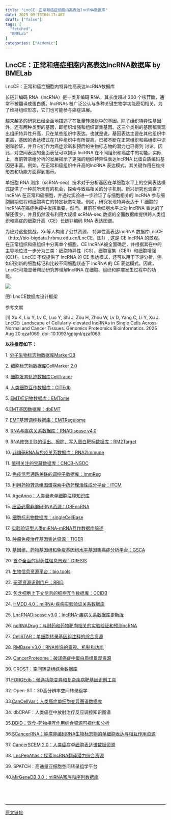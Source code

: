 ```yaml
---
title: "LncCE：正常和癌症细胞内高表达lncRNA数据库"
date: 2025-09-15T00:17:40Z
draft: ["false"]
tags: [
  "fetched",
  "BMELab"
]
categories: ["Acdemic"]
---
```

LncCE：正常和癌症细胞内高表达lncRNA数据库 by BMELab
------
<div><p><span><span leaf="">LncCE：正常和癌症细胞内特异性高表达lncRNA数据库 </span></span></p><p><span><span leaf="">长链非编码 RNA（lncRNA）是一类非编码 RNA，其长度超过 200 个核苷酸，通常不被翻译成蛋白质。lncRNAs 被广泛公认与多种关键生物学功能密切相关。为了维持组织形态，它们也可能参与癌症进展。 </span></span></p><p><span><span leaf="">越来越多的研究已经全面地描述了在批量转录组中的基因。除了组织特异性基因外，还有两种类型的基因，即组织增强和组织富集基因。这三个类别的基因都表现出组织特异性升高，只在某些组织中表达。也就是说，基因表达主要在其他组织中更高，基因的表达模式在几种组织中有所提高。已被不断在正常组织和癌组织中识别和验证，并且它们作为癌症诊断和预后的生物标志物的潜力也已得到 讨论。因此，对空间表达的全面表征可以揭示 lncRNA 在不同组织和癌症中的功能。实际上，当前转录组分析的发展揭示了更强的组织特异性表达lncRNA 比蛋白质编码基因更丰富。例如，在正常和癌组织中升高的lncRNA 表达模式，其关键作用在维持形态和功能方面得到揭示。 </span></span></p><p><span><span leaf="">单细胞 RNA 测序（scRNA-seq）技术对于分析基因在单细胞水平上的空间表达模式提供了一种前所未有的机会，探索与致癌相关的分子机制。新兴研究也调查了 lncRNA 在正常和癌细胞，并通过实验进一步验证了与细胞相关的 lncRNA 参与细胞周期进程和细胞凋亡的特定状态功能。例如，研究发现特异表达于 T 细胞的 lncRNA在癌症免疫中发挥重要。然而，目前在单细胞水平上对 lncRNA 表达的了解还很少，并且仍然没有利用大规模 scRNA-seq 数据的全面数据库提供跨人类组织和癌症的细胞升高（CE）长链非编码 RNA 表达图谱。 </span></span></p><p><span><span leaf="">为应对这些挑战，Xu等人构建了公共资源， 特异性高表达lncRNA 数据库LncCE（</span></span><span><span leaf="">http://bio-bigdata.hrbmu.edu.cn/LncCE</span></span><span><span leaf="">，图1）, 这是 CE lncRNA 的景观。 在正常组织和癌组织中分离单个细胞。CE lncRNA被全面确定，并根据其在中的主导地位进一步分为三类：细胞特异性（CS）、细胞富集（CER）和细胞增强(CEH)。LncCE 不仅提供了 lncRNA 的 CE 表达模式，还可以用于下游分析，例如识别新的细胞标记和比较不同细胞状态下 lncRNA 的 CE 表达模式。因此，LncCE可能显著帮助研究界理解lncRNA 在细胞、组织和肿瘤发生过程中的功能。 </span></span><page></page></p><p><span><span leaf=""><img data-ratio="0.937037037037037" data-w="1080" data-src="https://mmbiz.qpic.cn/sz_mmbiz_png/NLNZruneSuogc4HHQ47YL8nibNwll1icyYibXibeOqJFf8ouACMSXTKaYmtl2Z3TW5qVoous8fneesyPPLqK7ZyGDw/640?wx_fmt=png" src="https://mmbiz.qpic.cn/sz_mmbiz_png/NLNZruneSuogc4HHQ47YL8nibNwll1icyYibXibeOqJFf8ouACMSXTKaYmtl2Z3TW5qVoous8fneesyPPLqK7ZyGDw/640?wx_fmt=png"></span></span></p><p><span><span leaf="">图1 LncCE数据库设计框架 </span></span></p><p><span><span leaf="">参考文献</span></span><span></span></p><p><span><span leaf="">[1] Xu K, Liu Y, Lv C, Luo Y, Shi J, Zou H, Zhou W, Lv D, Yang C, Li Y, Xu J. LncCE: Landscape of Cellularly-elevated lncRNAs in Single Cells Across Normal and Cancer Tissues. Genomics Proteomics Bioinformatics. 2025 Aug 20:qzaf069. doi: 10.1093/gpbjnl/qzaf069. </span></span></p><p><strong><span leaf="">以往推荐如下：</span></strong><span></span></p><p><span><span leaf="">1. </span></span><span><span leaf=""><a target="_blank" href="http://mp.weixin.qq.com/s?__biz=MzkyNDI1MzE0NA==&amp;mid=2247485704&amp;idx=1&amp;sn=e475a831013c6b9bf45cac687b522377&amp;chksm=c1d9e7bff6ae6ea9e4b8af7c1822670e08fa7f89faaf9dbcedab3b6b6da454bd49bf3456e4f2&amp;scene=21#wechat_redirect" textvalue="" linktype="text" data-linktype="2">分子生物标志物数据库MarkerDB</a></span></span><span></span><page></page></p><p><span><span leaf="">2. </span></span><span><span leaf=""><a target="_blank" href="http://mp.weixin.qq.com/s?__biz=MzkyNDI1MzE0NA==&amp;mid=2247485714&amp;idx=1&amp;sn=e789d019a4c4a418a5b473962451bab8&amp;chksm=c1d9e7a5f6ae6eb3c2512a82e7ef214cdb60b991f85f8b642f0d0c9ddc7feb8085249d92864f&amp;scene=21#wechat_redirect" textvalue="" linktype="text" data-linktype="2">细胞标志物数据库CellMarker 2.0</a></span></span><span></span></p><p><span><span leaf="">3. </span></span><span><span leaf=""><a target="_blank" href="http://mp.weixin.qq.com/s?__biz=MzkyNDI1MzE0NA==&amp;mid=2247485722&amp;idx=1&amp;sn=f9fdcd0f7f6a151b8f68e87d50bcac39&amp;chksm=c1d9e7adf6ae6ebb7d21f6b212a716e7b5c6518801d0904d08f8ce2a70cf356fc7d2b55e2112&amp;scene=21#wechat_redirect" textvalue="" linktype="text" data-linktype="2">细胞发育轨迹数据库CellTracer</a></span></span><span></span></p><p><span><span leaf="">4. </span></span><span><span leaf=""><a target="_blank" href="http://mp.weixin.qq.com/s?__biz=MzkyNDI1MzE0NA==&amp;mid=2247485752&amp;idx=1&amp;sn=96284bf5730e52d7b1dcf6261bb5e7b8&amp;chksm=c1d9e78ff6ae6e997be34a00158623611c9087080a8493fab3847d88183773f330cf16c978c0&amp;scene=21#wechat_redirect" textvalue="" linktype="text" data-linktype="2">人类细胞互作数据库：CITEdb</a></span></span><span></span></p><p><span><span leaf="">5. </span></span><span></span><span><span leaf=""><a target="_blank" href="http://mp.weixin.qq.com/s?__biz=MzkyNDI1MzE0NA==&amp;mid=2247485772&amp;idx=1&amp;sn=8b331cd3ce7685845ed8609bb806fa23&amp;chksm=c1d9e7fbf6ae6eedd620916e87e5944274d3578b23e84676d146443c6e608f7ded4376ed8a57&amp;scene=21#wechat_redirect" textvalue="" linktype="text" data-linktype="2">EMT标记物数据库：EMTome</a></span></span><span></span></p><p><span><span leaf="">6.</span></span><span></span><span><span leaf=""><a target="_blank" href="http://mp.weixin.qq.com/s?__biz=MzkyNDI1MzE0NA==&amp;mid=2247485782&amp;idx=1&amp;sn=e302e07446091987f04fc3e46e1e5d04&amp;chksm=c1d9e7e1f6ae6ef7df89041d4e2f3c2f0eb2aa8b8859983bd30ea0736258b9ae7877fbcd56a5&amp;scene=21#wechat_redirect" textvalue="" linktype="text" data-linktype="2">EMT基因数据库：dbEMT</a></span></span><span></span></p><p><span><span leaf="">7. </span></span><span></span><span><span leaf=""><a target="_blank" href="http://mp.weixin.qq.com/s?__biz=MzkyNDI1MzE0NA==&amp;mid=2247485795&amp;idx=1&amp;sn=357cf9942a6579da4fa61f5fb53b8f08&amp;chksm=c1d9e7d4f6ae6ec292013f444780595a312e1515c5182debe90b967f0bc3274dd222f0b614f6&amp;scene=21#wechat_redirect" textvalue="" linktype="text" data-linktype="2">EMT基因调控数据库：EMTRegulome</a></span></span><span></span></p><p><span><span leaf="">8. </span></span><span><span leaf=""><a target="_blank" href="http://mp.weixin.qq.com/s?__biz=MzkyNDI1MzE0NA==&amp;mid=2247485808&amp;idx=1&amp;sn=677e722e34f7edb17e859882a95b94ae&amp;chksm=c1d9e7c7f6ae6ed198229d1ba99b8e792a6dd101c41233f1cfdafc23deb2142bc677f7e4de3f&amp;scene=21#wechat_redirect" textvalue="" linktype="text" data-linktype="2">RNA与疾病关系数据库：RNADisease v4.0</a></span></span><span></span></p><p><span><span leaf="">9. </span></span><span><span leaf=""><a target="_blank" href="http://mp.weixin.qq.com/s?__biz=MzkyNDI1MzE0NA==&amp;mid=2247485873&amp;idx=1&amp;sn=d71f3b06996ae55fc3658cd3e8aa0877&amp;chksm=c1d9e706f6ae6e10ad86c359399bd9e314568d6d96fe2cdc864abc7098805290a10642ece398&amp;scene=21#wechat_redirect" textvalue="" linktype="text" data-linktype="2">RNA修饰关联的读出、擦除、写入蛋白靶标数据库：RM2Target</a></span></span></p><p><span><span leaf="">10. </span></span><span><span leaf=""><a target="_blank" href="http://mp.weixin.qq.com/s?__biz=MzkyNDI1MzE0NA==&amp;mid=2247485957&amp;idx=1&amp;sn=368461cf606803c91efa7cd1fdd8b38c&amp;chksm=c1d9e4b2f6ae6da45ce30adbfe2da8a28f3ccf6627a8bea3ed53ea696c5cbace7ff28aafad4b&amp;scene=21#wechat_redirect" textvalue="" linktype="text" data-linktype="2">非编码RNA与免疫关系数据库：RNA2Immune</a></span></span><span></span></p><p><span><span leaf="">11. </span></span><span><span leaf=""><a target="_blank" href="http://mp.weixin.qq.com/s?__biz=MzkyNDI1MzE0NA==&amp;mid=2247485987&amp;idx=1&amp;sn=4cca996c10ae234f4db7f6a91c26c12f&amp;chksm=c1d9e494f6ae6d82b848208a2e85118a299b88ae527d2f466f0e2dbd0c881f74270186b4371d&amp;scene=21#wechat_redirect" textvalue="" linktype="text" data-linktype="2">值得关注的宝藏数据库：CNCB-NGDC</a></span></span><span></span></p><p><span><span leaf="">12. </span></span><span><span leaf=""><a target="_blank" href="http://mp.weixin.qq.com/s?__biz=MzkyNDI1MzE0NA==&amp;mid=2247485990&amp;idx=1&amp;sn=17109580b16e0c4f3edd5261977d4649&amp;chksm=c1d9e491f6ae6d87d7c1cf6c0cbe9b7fb79e8e13ef75a72cf83b5f9fcc0cc795aa0df0ded503&amp;scene=21#wechat_redirect" textvalue="" linktype="text" data-linktype="2">免疫信号通路关联的调控子数据库：ImmReg</a></span></span><span></span></p><p><span><span leaf="">13. </span></span><span><span leaf=""><a target="_blank" href="http://mp.weixin.qq.com/s?__biz=MzkyNDI1MzE0NA==&amp;mid=2247486008&amp;idx=1&amp;sn=08ae13f8dd4e9d82892819475530f6b7&amp;chksm=c1d9e48ff6ae6d997623bbc7fcee2fc549d805ed61cf52a290ed7221a92f99d6cf79bfef3042&amp;scene=21#wechat_redirect" textvalue="" linktype="text" data-linktype="2">利用药物转录组图谱探索中药药理活性成分平台：ITCM</a></span></span><span></span></p><p><span><span leaf="">14. </span></span><span><span leaf=""><a target="_blank" href="http://mp.weixin.qq.com/s?__biz=MzkyNDI1MzE0NA==&amp;mid=2247486032&amp;idx=1&amp;sn=cf30a76bfb89f14871a0a4ef1dc9aa77&amp;chksm=c1d9e4e7f6ae6df19f474dc3f2df500d8b8181c2969121bb38533abca3675542f3681c55a67b&amp;scene=21#wechat_redirect" textvalue="" linktype="text" data-linktype="2">AgeAnno：人类衰老单细胞注释知识库</a></span></span><span></span></p><p><span><span leaf="">15. </span></span><span><span leaf=""><a target="_blank" href="http://mp.weixin.qq.com/s?__biz=MzkyNDI1MzE0NA==&amp;mid=2247486115&amp;idx=1&amp;sn=226755f49641118650010f29cd41ff93&amp;chksm=c1d9e414f6ae6d0299e7023ea65638f745547d6c884de55a880454d61c5db396b43ba8059dc7&amp;scene=21#wechat_redirect" textvalue="" linktype="text" data-linktype="2">细菌必需非编码RNA资源：DBEncRNA</a></span></span><span></span></p><p><span><span leaf="">16. </span></span><span><span leaf=""><a target="_blank" href="http://mp.weixin.qq.com/s?__biz=MzkyNDI1MzE0NA==&amp;mid=2247486149&amp;idx=1&amp;sn=28074d59b30008a839612e08a63c7dc8&amp;chksm=c1d9e472f6ae6d64b9d0c1960e3f4bf3a05326292ef90f4772f9e91cae4b5fe09be7bb07a1d7&amp;scene=21#wechat_redirect" textvalue="" linktype="text" data-linktype="2">细胞标志物数据库：singleCellBase</a></span></span><span></span></p><p><span><span leaf="">17. </span></span><span></span><span><span leaf=""><a target="_blank" href="http://mp.weixin.qq.com/s?__biz=MzkyNDI1MzE0NA==&amp;mid=2247486267&amp;idx=1&amp;sn=4ededdae23b1622a8ed3cd682e415803&amp;chksm=c1d9e58cf6ae6c9a65694f92d53bf22e26cb61dda4b586b456a6e3c7f4b8036125e95432a874&amp;scene=21#wechat_redirect" textvalue="" linktype="text" data-linktype="2">实验验证型人类miRNA-mRNA互作数据库综述</a></span></span><span></span></p><p><span><span leaf="">18. </span></span><span><span leaf=""><a target="_blank" href="http://mp.weixin.qq.com/s?__biz=MzkyNDI1MzE0NA==&amp;mid=2247486469&amp;idx=1&amp;sn=a45a5d4eec895ab37268ce0a0dba346c&amp;chksm=c1d9e2b2f6ae6ba4c1d85dc22b228017e497a538ba5df454960f20f1701a3fffc2fa9f1e93c6&amp;scene=21#wechat_redirect" textvalue="" linktype="text" data-linktype="2">肿瘤免疫治疗基因表达资源：TIGER</a></span></span><span></span></p><p><span><span leaf="">19. </span></span><span><span leaf=""><a target="_blank" href="http://mp.weixin.qq.com/s?__biz=MzkyNDI1MzE0NA==&amp;mid=2247486558&amp;idx=1&amp;sn=e3210c8f191b870d9455cf665c35bea6&amp;chksm=c1d9e2e9f6ae6bff23067b62ca082cd5dbd4818de31a03ac7ec68f9e3b06892f7b83d21f117e&amp;scene=21#wechat_redirect" textvalue="" linktype="text" data-linktype="2">基因组、药物基因组和免疫基因组水平基因集癌症分析平台：GSCA</a></span></span><span></span></p><p><span><span leaf="">20. </span></span><span><span leaf=""><a target="_blank" href="http://mp.weixin.qq.com/s?__biz=MzkyNDI1MzE0NA==&amp;mid=2247486575&amp;idx=1&amp;sn=f08ba13d9e3186c93d20f7e5e71b537a&amp;chksm=c1d9e2d8f6ae6bcef708d32773b4fe0dce4869b84be66c1252ee94ab4035edf61ca966215887&amp;scene=21#wechat_redirect" textvalue="" linktype="text" data-linktype="2">首个全面的耐药性信息景观：DRESIS</a></span></span><span></span></p><p><span><span leaf="">21. </span></span><span><span leaf=""><a target="_blank" href="http://mp.weixin.qq.com/s?__biz=MzkyNDI1MzE0NA==&amp;mid=2247486573&amp;idx=1&amp;sn=dd36701cee45d1741e0e411f4c45e16e&amp;chksm=c1d9e2daf6ae6bcc7f6c91a11ce0adc64a65b86306c1da3e41a690dc8c9ca00ee7967ce0de63&amp;scene=21#wechat_redirect" textvalue="" linktype="text" data-linktype="2">生物信息资源平台：bio.tools</a></span></span><span></span></p><p><span><span leaf="">22. </span></span><span><span leaf=""><a target="_blank" href="http://mp.weixin.qq.com/s?__biz=MzkyNDI1MzE0NA==&amp;mid=2247486574&amp;idx=1&amp;sn=34f267789b1923c8e95b7c8b8975b39f&amp;chksm=c1d9e2d9f6ae6bcf979d81476b848758cb03a4d8dc9a2c1cceb30d8ce712781525877fc68420&amp;scene=21#wechat_redirect" textvalue="" linktype="text" data-linktype="2">研究资源识别门户：RRID</a></span></span><span></span></p><p><span><span leaf="">23. </span></span><span><span leaf=""><a target="_blank" href="http://mp.weixin.qq.com/s?__biz=MzkyNDI1MzE0NA==&amp;mid=2247486806&amp;idx=1&amp;sn=33c721205eec16c971db154824d05189&amp;chksm=c1d9e3e1f6ae6af7bacb04e33f180d8bf2dce1e1b9906ebdc042ab3457b51faeaa6d7170e18e&amp;scene=21#wechat_redirect" textvalue="" linktype="text" data-linktype="2">包含细胞上下文信息的细胞互作数据库：CCIDB</a></span></span><span></span><page></page></p><p><span><span leaf="">24. </span></span><span><span leaf=""><a target="_blank" href="http://mp.weixin.qq.com/s?__biz=MzkyNDI1MzE0NA==&amp;mid=2247486887&amp;idx=1&amp;sn=c1e0bfa815d72251496f853b05ecc711&amp;chksm=c1d9e310f6ae6a06949003c26a86b6d91581600a8a104d2e847142772eb1d7200a4a66915c7f&amp;scene=21#wechat_redirect" textvalue="" linktype="text" data-linktype="2">HMDD 4.0：miRNA-疾病实验验证关系数据库</a></span></span><span></span></p><p><span><span leaf="">25. </span></span><span><span leaf=""><a target="_blank" href="http://mp.weixin.qq.com/s?__biz=MzkyNDI1MzE0NA==&amp;mid=2247487061&amp;idx=1&amp;sn=c72c4fca0ba6d0c56075952bc086f5c2&amp;chksm=c1d9e0e2f6ae69f46e1b2de5561c1c7e007b2643e4a3fc11553ac9396377db9073bbb7ed4dc8&amp;scene=21#wechat_redirect" textvalue="" linktype="text" data-linktype="2">LncRNADisease v3.0：lncRNA-疾病关系数据库更新版</a></span></span></p><p><span><span leaf="">26. </span></span><span><span leaf=""><a target="_blank" href="http://mp.weixin.qq.com/s?__biz=MzkyNDI1MzE0NA==&amp;mid=2247487205&amp;idx=1&amp;sn=9301b5d393a83242e10b8ca86d61260d&amp;chksm=c1d9e052f6ae6944693d6e2971b912cffa4c0e2fb975e52535b8a4f15632e6de6acd911c0c8b&amp;scene=21#wechat_redirect" textvalue="" linktype="text" data-linktype="2">ncRNADrug：与耐药和药物靶向相关的实验验证和预测ncRNA</a></span></span></p><p><span><span leaf="">27. </span></span><span><span leaf=""><a target="_blank" href="http://mp.weixin.qq.com/s?__biz=MzkyNDI1MzE0NA==&amp;mid=2247487285&amp;idx=1&amp;sn=a3779caf166d29ebf52318852a58b8bd&amp;chksm=c1d9e182f6ae6894ec4ba8c1a24f3e1846006a47c01ec6b9fe31f89d5f9d1a752eb54e2cb649&amp;scene=21#wechat_redirect" textvalue="" linktype="text" data-linktype="2">CellSTAR：单细胞转录基因组注释的综合资源</a></span></span></p><p><span><span leaf="">28. </span></span><span><span leaf=""><a target="_blank" href="http://mp.weixin.qq.com/s?__biz=MzkyNDI1MzE0NA==&amp;mid=2247487204&amp;idx=1&amp;sn=c2f560eafd399d95bc3ec1be8c899a08&amp;chksm=c1d9e053f6ae694570e489ba2d61a8b6343bb9f4fe3221deb4b2c07f6bc26e724b3e2be4cb81&amp;scene=21#wechat_redirect" textvalue="" linktype="text" data-linktype="2">RMBase v3.0：RNA修饰的景观、机制和功能</a></span></span></p><p><span><span leaf="">29. </span></span><span><span leaf=""><a target="_blank" href="http://mp.weixin.qq.com/s?__biz=MzkyNDI1MzE0NA==&amp;mid=2247487139&amp;idx=1&amp;sn=9ea1f94c3490ff67431155326563cc5f&amp;chksm=c1d9e014f6ae690206881999f8ed163bc8b5ed8c07daf08d7a2e1935e7b1985a62585a7fdf5b&amp;scene=21#wechat_redirect" textvalue="" linktype="text" data-linktype="2">CancerProteome：破译癌症中蛋白质组景观资源</a></span></span></p><p><span><span leaf="">30. </span></span><span><span leaf=""><a target="_blank" href="http://mp.weixin.qq.com/s?__biz=MzkyNDI1MzE0NA==&amp;mid=2247487163&amp;idx=1&amp;sn=fa659c161c077066fdc3bf9489ae5e85&amp;chksm=c1d9e00cf6ae691a4679483a20a15cc4984911bee135706e72444b7babf64d25cc28ab7c77db&amp;scene=21#wechat_redirect" textvalue="" linktype="text" data-linktype="2">CROST：空间转录组综合数据库</a></span></span></p><p><span><span leaf="">31.</span></span><span></span><span><span leaf=""><a target="_blank" href="http://mp.weixin.qq.com/s?__biz=MzkyNDI1MzE0NA==&amp;mid=2247488358&amp;idx=1&amp;sn=3cd476d1ab7a61d8353ac35aa2c8e22f&amp;chksm=c1d9fdd1f6ae74c76011245db7617a761e9b09b3cdded3bdc77358775a9f256a397bd88af272&amp;scene=21#wechat_redirect" textvalue="" linktype="text" data-linktype="2">FORGEdb：候选功能变异和复杂疾病靶基因识别工具</a></span></span><span></span></p><p><span><span leaf="">32.</span></span><span><span leaf=""> Open-ST：3D高分辨率空间转录组学</span></span></p><p><span><span leaf="">33.</span></span><span></span><span></span><span><span leaf=""><a target="_blank" href="http://mp.weixin.qq.com/s?__biz=MzkyNDI1MzE0NA==&amp;mid=2247488280&amp;idx=1&amp;sn=6a10aa635927649f92a3f0f6791a8df0&amp;chksm=c1d9fdaff6ae74b972992bc3974908dc9786e59483493338c6b430ef4c7e4eb5977cb14dbf89&amp;scene=21#wechat_redirect" textvalue="" linktype="text" data-linktype="2">CanCellVar：人类癌症单细胞变异图谱数据库</a></span></span></p><p><span><span leaf="">34.</span></span><span><span leaf=""> dbCRAF：人类癌症中放射治疗反应调控知识图谱</span></span></p><p><span><span leaf="">35.</span></span><span></span><span><span leaf=""><a target="_blank" href="http://mp.weixin.qq.com/s?__biz=MzkyNDI1MzE0NA==&amp;mid=2247488125&amp;idx=1&amp;sn=db90c8e2f7a3cb59c9486aa77a8eafc6&amp;chksm=c1d9fccaf6ae75dc19afe5247550e5c23a64fd35249616ced62c221747c0e9c27fff8e6d7601&amp;scene=21#wechat_redirect" textvalue="" linktype="text" data-linktype="2">DDID：饮食-药物相互作用综合资源可视化和分析</a></span></span></p><p><span><span leaf="">36.</span></span><span></span><span><span leaf=""><a target="_blank" href="http://mp.weixin.qq.com/s?__biz=MzkyNDI1MzE0NA==&amp;mid=2247488040&amp;idx=1&amp;sn=823be3da80a175c9ebb2cfa2a7842f68&amp;chksm=c1d9fc9ff6ae758983d77715df4f3ae3e0b1cd7fb20c997bf404f7a22b66b3f1f48513efad02&amp;scene=21#wechat_redirect" textvalue="" linktype="text" data-linktype="2">SCancerRNA：肿瘤非编码RNA生物标志物的单细胞表达与相互作用资源</a></span></span><span></span></p><p><span><span leaf="">37. </span></span><span><span leaf=""><a target="_blank" href="https://mp.weixin.qq.com/s?__biz=MzkyNDI1MzE0NA==&amp;mid=2247489177&amp;idx=1&amp;sn=1dabe6a922ff048deaad375335c6f29d&amp;scene=21#wechat_redirect" textvalue="" linktype="text" data-linktype="2">CancerSCEM 2.0</a></span></span><span><span leaf=""><a target="_blank" href="https://mp.weixin.qq.com/s?__biz=MzkyNDI1MzE0NA==&amp;mid=2247489177&amp;idx=1&amp;sn=1dabe6a922ff048deaad375335c6f29d&amp;scene=21#wechat_redirect" textvalue="" linktype="text" data-linktype="2">：人类癌症单细胞表达谱数据资源</a></span></span><span></span></p><p><span><span leaf="">38. </span></span><span><span leaf=""><a target="_blank" href="https://mp.weixin.qq.com/s?__biz=MzkyNDI1MzE0NA==&amp;mid=2247489119&amp;idx=1&amp;sn=71db45cd66dbc724c298f3cd645fb20d&amp;scene=21#wechat_redirect" textvalue="" linktype="text" data-linktype="2">LncPepAtlas：探索lncRNA翻译潜力综合资源</a></span></span></p><p><span><span leaf="">39. SPATCH：高通量亚细胞空间转录组学平台</span></span></p><p><span><span leaf="">40.</span></span><span></span><span><span leaf=""><a target="_blank" href="https://mp.weixin.qq.com/s?__biz=MzkyNDI1MzE0NA==&amp;mid=2247489047&amp;idx=1&amp;sn=e49041fada95388e8ae3398d967babd1&amp;scene=21#wechat_redirect" textvalue="" linktype="text" data-linktype="2">MirGeneDB 3.0：miRNA家族和序列数据库</a></span></span></p><section nodeleaf=""><mp-common-profile data-pluginname="mpprofile" data-nickname="BMELab" data-alias="APENGLKP" data-from="0" data-headimg="http://mmbiz.qpic.cn/mmbiz_png/NLNZruneSupbjZyxT5z7lBDaiakwnLTaYfEMyt9rG8DFbN4HiasYUMewiaYMpYGsTq86qT71oOiaOhbvLfosrynIBw/0?wx_fmt=png" data-signature="科普生物医学工程、生物信息学和计算生物学领域的基础知识、前沿技术、教育教学以及工程伦理。" data-id="MzkyNDI1MzE0NA==" data-service_type="1" data-verify_status="0"></mp-common-profile></section><p><span><span leaf=""><br></span></span><page></page></p><p><span><p><span leaf=""> </span></p></span><page></page></p><p><mp-style-type data-value="3"></mp-style-type></p></div>  
<hr>
<a href="https://mp.weixin.qq.com/s/hscsEU007IXjdmBHgQOkLA",target="_blank" rel="noopener noreferrer">原文链接</a>
